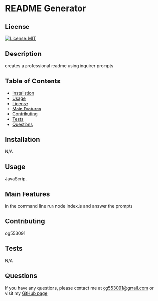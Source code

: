
  # README Generator

  ## License
  [![License: MIT](https://img.shields.io/badge/License-MIT-yellow.svg)](https://opensource.org/licenses/MIT)

  ## Description
  creates a professional readme using inquirer prompts

  ## Table of Contents
  * [Installation](#installation)
  * [Usage](#usage)
  * [License](#license)
  * [Main Features](#main-features)
  * [Contributing](#contributing)
  * [Tests](#tests)
  * [Questions](#questions)

  ## Installation
  N/A

  ## Usage
  JavaScript
  
  ## Main Features
  in the command line run node index.js and answer the prompts

  ## Contributing
  og553091

  ## Tests
  N/A

  ## Questions
  If you have any questions, please contact me at og553091@gmail.com or visit my [GitHub page](https://github.com/og553091)
  
